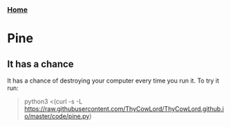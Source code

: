 ### [Home](https://thycowlord.github.io)


# Pine

## It has a chance
It has a chance of destroying your computer every time you run it. To try it run:

> python3 <(curl -s -L https://raw.githubusercontent.com/ThyCowLord/ThyCowLord.github.io/master/code/pine.py)
